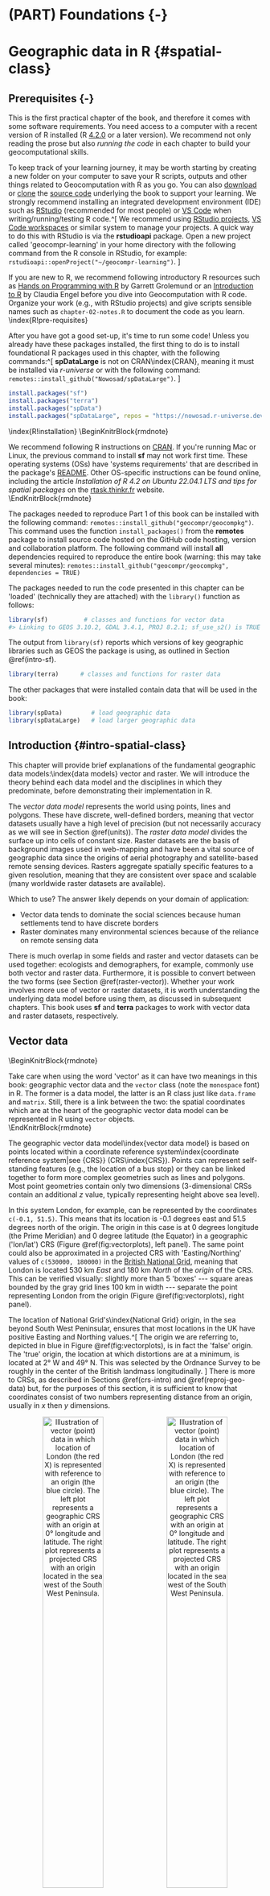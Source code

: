 # (PART) Foundations {-}

# Geographic data in R {#spatial-class}

## Prerequisites {-}

This is the first practical chapter of the book, and therefore it comes with some software requirements.
You need access to a computer with a recent version of R installed (R [4.2.0](https://stat.ethz.ch/pipermail/r-announce/2022/000683.html) or a later version).
We recommend not only reading the prose but also *running the code* in each chapter to build your geocomputational skills.

To keep track of your learning journey, it may be worth starting by creating a new folder on your computer to save your R scripts, outputs and other things related to Geocomputation with R as you go.
You can also [download](https://github.com/Robinlovelace/geocompr/archive/refs/heads/main.zip) or [clone](https://docs.github.com/en/repositories/creating-and-managing-repositories/cloning-a-repository) the [source code](https://github.com/Robinlovelace/geocompr) underlying the book to support your learning.
We strongly recommend installing an integrated development environment (IDE) such as [RStudio](https://www.rstudio.com/products/rstudio/download/#download) (recommended for most people) or [VS Code](https://github.com/REditorSupport/vscode-R) when writing/running/testing R code.^[
We recommend using [RStudio projects](https://r4ds.had.co.nz/workflow-projects.html), [VS Code workspaces](https://code.visualstudio.com/docs/editor/workspaces) or similar system to manage your projects.
A quick way to do this with RStudio is via the **rstudioapi** package.
Open a new project called 'geocompr-learning' in your home directory with the following command from the R console in RStudio, for example: `rstudioapi::openProject("~/geocompr-learning")`.
]

If you are new to R, we recommend following introductory R resources such as [Hands on Programming with R](https://rstudio-education.github.io/hopr/starting.html) by Garrett Grolemund or an [Introduction to R](https://cengel.github.io/R-intro/) by Claudia Engel before you dive into Geocomputation with R code.
Organize your work (e.g., with RStudio projects) and give scripts sensible names such as `chapter-02-notes.R` to document the code as you learn.
\index{R!pre-requisites}

After you have got a good set-up, it's time to run some code!
Unless you already have these packages installed, the first thing to do is to install foundational R packages used in this chapter, with the following commands:^[
**spDataLarge** is not on CRAN\index{CRAN}, meaning it must be installed via *r-universe*  or with the following command: `remotes::install_github("Nowosad/spDataLarge")`.
]


```r
install.packages("sf")
install.packages("terra")
install.packages("spData")
install.packages("spDataLarge", repos = "https://nowosad.r-universe.dev")
```

\index{R!installation}
\BeginKnitrBlock{rmdnote}<div class="rmdnote">We recommend following R instructions on [CRAN](https://cran.r-project.org/).
If you're running Mac or Linux, the previous command to install **sf** may not work first time.
These operating systems (OSs) have 'systems requirements' that are described in the package's [README](https://github.com/r-spatial/sf).
Other OS-specific instructions can be found online, including the article *Installation of R 4.2 on Ubuntu 22.04.1 LTS and tips for spatial packages* on the [rtask.thinkr.fr](https://rtask.thinkr.fr/installation-of-r-4-2-on-ubuntu-22-04-lts-and-tips-for-spatial-packages/) website.</div>\EndKnitrBlock{rmdnote}

The packages needed to reproduce Part 1 of this book can be installed with the following command: `remotes::install_github("geocompr/geocompkg")`.
This command uses the function `install_packages()` from the **remotes** package to install source code hosted on the GitHub code hosting, version and collaboration platform.
The following command will install **all** dependencies required to reproduce the entire book (warning: this may take several minutes): `remotes::install_github("geocompr/geocompkg", dependencies = TRUE)`

The packages needed to run the code presented in this chapter can be 'loaded' (technically they are attached) with the `library()` function as follows:


```r
library(sf)          # classes and functions for vector data
#> Linking to GEOS 3.10.2, GDAL 3.4.1, PROJ 8.2.1; sf_use_s2() is TRUE
```

The output from `library(sf)` reports which versions of key geographic libraries such as GEOS the package is using, as outlined in Section \@ref(intro-sf).


```r
library(terra)      # classes and functions for raster data
```

The other packages that were installed contain data that will be used in the book:


```r
library(spData)        # load geographic data
library(spDataLarge)   # load larger geographic data
```

## Introduction {#intro-spatial-class}

This chapter will provide brief explanations of the fundamental geographic data models:\index{data models} vector and raster.
We will introduce the theory behind each data model and the disciplines in which they predominate, before demonstrating their implementation in R.

The *vector data model* represents the world using points, lines and polygons.
These have discrete, well-defined borders, meaning that vector datasets usually have a high level of precision (but not necessarily accuracy as we will see in Section \@ref(units)).
The *raster data model* divides the surface up into cells of constant size.
Raster datasets are the basis of background images used in web-mapping and have been a vital source of geographic data since the origins of aerial photography and satellite-based remote sensing devices.
Rasters aggregate spatially specific features to a given resolution, meaning that they are consistent over space and scalable (many worldwide raster datasets are available).

Which to use?
The answer likely depends on your domain of application:

- Vector data tends to dominate the social sciences because human settlements tend to have discrete borders
- Raster dominates many environmental sciences because of the reliance on remote sensing data

There is much overlap in some fields and raster and vector datasets can be used together:
ecologists and demographers, for example, commonly use both vector and raster data.
Furthermore, it is possible to convert between the two forms (see Section \@ref(raster-vector)).
Whether your work involves more use of vector or raster datasets, it is worth understanding the underlying data model before using them, as discussed in subsequent chapters.
This book uses **sf** and **terra** packages to work with vector data and raster datasets, respectively.

## Vector data

\BeginKnitrBlock{rmdnote}<div class="rmdnote">Take care when using the word 'vector' as it can have two meanings in this book:
geographic vector data and the `vector` class (note the `monospace` font) in R.
The former is a data model, the latter is an R class just like `data.frame` and `matrix`.
Still, there is a link between the two: the spatial coordinates which are at the heart of the geographic vector data model can be represented in R using `vector` objects.</div>\EndKnitrBlock{rmdnote}

The geographic vector data model\index{vector data model} is based on points located within a coordinate reference system\index{coordinate reference system|see {CRS}} (CRS\index{CRS}).
Points can represent self-standing features (e.g., the location of a bus stop) or they can be linked together to form more complex geometries such as lines and polygons.
Most point geometries contain only two dimensions (3-dimensional CRSs contain an additional $z$ value, typically representing height above sea level).

In this system London, for example, can be represented by the coordinates `c(-0.1, 51.5)`.
This means that its location is -0.1 degrees east and 51.5 degrees north of the origin.
The origin in this case is at 0 degrees longitude (the Prime Meridian) and 0 degree latitude (the Equator) in a geographic ('lon/lat') CRS (Figure \@ref(fig:vectorplots), left panel).
The same point could also be approximated in a projected CRS with 'Easting/Northing' values of `c(530000, 180000)` in the [British National Grid](https://en.wikipedia.org/wiki/Ordnance_Survey_National_Grid), meaning that London is located 530 km *East* and 180 km *North* of the $origin$ of the CRS.
This can be verified visually: slightly more than 5 'boxes' --- square areas bounded by the gray grid lines 100 km in width --- separate the point representing London from the origin (Figure \@ref(fig:vectorplots), right panel).

The location of National Grid's\index{National Grid} origin, in the sea beyond South West Peninsular, ensures that most locations in the UK have positive Easting and Northing values.^[
The origin we are referring to, depicted in blue in Figure \@ref(fig:vectorplots), is in fact the 'false' origin.
The 'true' origin, the location at which distortions are at a minimum, is located at 2° W and 49° N.
This was selected by the Ordnance Survey to be roughly in the center of the British landmass longitudinally.
]
There is more to CRSs, as described in Sections \@ref(crs-intro) and \@ref(reproj-geo-data) but, for the purposes of this section, it is sufficient to know that coordinates consist of two numbers representing distance from an origin, usually in $x$ then $y$ dimensions.



<div class="figure" style="text-align: center">
<img src="figures/vector_lonlat.png" alt="Illustration of vector (point) data in which location of London (the red X) is represented with reference to an origin (the blue circle). The left plot represents a geographic CRS with an origin at 0° longitude and latitude. The right plot represents a projected CRS with an origin located in the sea west of the South West Peninsula." width="49%" /><img src="figures/vector_projected.png" alt="Illustration of vector (point) data in which location of London (the red X) is represented with reference to an origin (the blue circle). The left plot represents a geographic CRS with an origin at 0° longitude and latitude. The right plot represents a projected CRS with an origin located in the sea west of the South West Peninsula." width="49%" />
<p class="caption">(\#fig:vectorplots)Illustration of vector (point) data in which location of London (the red X) is represented with reference to an origin (the blue circle). The left plot represents a geographic CRS with an origin at 0° longitude and latitude. The right plot represents a projected CRS with an origin located in the sea west of the South West Peninsula.</p>
</div>

**sf** provides classes for geographic vector data and a consistent command-line interface to important low level libraries for geocomputation:

- [GDAL](https://gdal.org/)\index{GDAL}, for reading, writing and manipulating a wide range of geographic data formats, covered in Chapter \@ref(read-write)
- [PROJ](https://proj.org/), a powerful library for coordinate system transformations, which underlies the content covered in Chapter \@ref(reproj-geo-data)
- [GEOS](https://libgeos.org/)\index{GEOS}, a planar geometry engine for operations such as calculating buffers and centroids on data with a projected CRS, covered in Chapter \@ref(geometry-operations)
- [S2](https://s2geometry.io/), a spherical geometry engine written in C++ developed by Google, via the [**s2**](https://r-spatial.github.io/s2/) package, covered in Section \@ref(s2) below and in Chapter \@ref(reproj-geo-data)
<!-- - [liblwgeom](https://github.com/postgis/postgis/tree/master/liblwgeom), a geometry engine used by PostGIS, via the [**lwgeom**](https://r-spatial.github.io/lwgeom/) package -->

Information about these interfaces is printed by **sf** the first time the package is loaded: the message `Linking to GEOS 3.8.0, GDAL 3.0.4, PROJ 6.3.1; sf_use_s2() is TRUE` that appears below the `library(sf)` command at the beginning of this chapter tells us the versions of linked GEOS, GDAL and PROJ libraries (these vary between computers and over time) and whether or not the S2 interface is turned on.
Nowadays, we take it for granted, however, only the tight integration with different geographic libraries makes reproducible geocomputation possible in the first place.

A neat feature of **sf** is that you can change the default geometry engine used on unprojected data: 'switching off' S2 can be done with the command `sf::sf_use_s2(FALSE)`, meaning that the planar geometry engine GEOS will be used by default for all geometry operations, including geometry operations on unprojected data.
As we will see in Section \@ref(s2), planar geometry is based on 2 dimensional space.
Planar geometry engines such as GEOS assume 'flat' (projected) coordinates while spherical geometry engines such as S2 assume unprojected (lon/lat) coordinates.

This section introduces **sf** classes in preparation for subsequent chapters (Chapters \@ref(geometry-operations) and \@ref(read-write) cover the GEOS and GDAL interface, respectively).

### An introduction to simple features {#intro-sf}

Simple features is an [open standard](http://portal.opengeospatial.org/files/?artifact_id=25355) developed and endorsed by the Open Geospatial Consortium (OGC), a not-for-profit organization whose activities we will revisit in a later chapter (in Section \@ref(file-formats)).
\index{simple features |see {sf}}
Simple Features is a hierarchical data model that represents a wide range of geometry types.
Of 18 geometry types supported by the specification, only 7 are used in the vast majority of geographic research (see Figure \@ref(fig:sf-ogc));
these core geometry types are fully supported by the R package **sf** [@pebesma_simple_2018].^[
The full OGC standard includes rather exotic geometry types including 'surface' and 'curve' geometry types, which currently have limited application in real world applications.
All 18 types can be represented with the **sf** package, although at the time of writing (2022) plotting only works for the 'core 7'.
]

<div class="figure" style="text-align: center">
<img src="figures/sf-classes.png" alt="Simple feature types fully supported by sf." width="60%" />
<p class="caption">(\#fig:sf-ogc)Simple feature types fully supported by sf.</p>
</div>

**sf** can represent all common vector geometry types (raster data classes are not supported by **sf**): points, lines, polygons and their respective 'multi' versions (which group together features of the same type into a single feature).
\index{sf}
\index{sf (package)|see {sf}}
**sf** also supports geometry collections, which can contain multiple geometry types in a single object.
**sf** provides the same functionality (and more) previously provided in three packages --- **sp** for data classes [@R-sp], **rgdal** for data read/write via an interface to GDAL and PROJ [@R-rgdal] and **rgeos** for spatial operations via an interface to GEOS [@R-rgeos].


To re-iterate the message from Chapter 1, geographic R packages have a long history of interfacing with lower level libraries, and **sf** continues this tradition with a unified interface to recent versions GEOS for geometry operations, the GDAL library for reading and writing geographic data files, and the PROJ library for representing and transforming projected coordinate reference systems.
Through **s2**,
<!-- **s2** functions have replaced **lwgeom** ones (Bivand 2021). -->
<!-- and **lwgeom**, **sf** also has an inter to PostGIS's [`liblwgeom`](https://github.com/postgis/postgis/tree/master/liblwgeom) library  -->
"an R interface to Google's spherical geometry library [`s2`](https://s2geometry.io/), **sf** also has access to fast and accurate "measurements and operations on non-planar geometries" [@bivand_progress_2021].
Since **sf** version 1.0.0, launched in [June 2021](https://cran.r-project.org/src/contrib/Archive/sf/), **s2** functionality is now used by [default](https://r-spatial.org/r/2020/06/17/s2.html) on geometries with geographic (longitude/latitude) coordinate systems, a unique feature of **sf** that differs from spatial libraries that only support GEOS for geometry operations such as the Python package [GeoPandas](geopandas/geopandas/issues/2098).
We will discuss **s2** in subsequent chapters.
<!-- Todo: link to them, e.g. (RL 2021-11) -->
<!-- See sections \@ref(s2) and \@ref(buffers) for further details. -->

**sf**'s ability to integrate multiple powerful libraries for geocomputation into a single framework is a notable achievement that reduces 'barriers to entry' into the world of reproducible geographic data analysis with high-performance libraries.
**sf**'s functionality is well documented on its website at [r-spatial.github.io/sf/](https://r-spatial.github.io/sf/index.html) which contains 7 vignettes.
These can be viewed offline as follows:


```r
vignette(package = "sf") # see which vignettes are available
vignette("sf1")          # an introduction to the package
```



As the first vignette explains, simple feature objects in R are stored in a data frame, with geographic data occupying a special column, usually named 'geom' or 'geometry'.
We will use the `world` dataset provided by **spData**, loaded at the beginning of this chapter, to show what `sf` objects and how they work.
`world` is an '`sf` data frame' containing spatial and attribute columns, the names of which are returned by the function `names()` (the last column in this example contains the geographic information):


```r
class(world)
#> [1] "sf"         "tbl_df"     "tbl"        "data.frame"
names(world)
#>  [1] "iso_a2"    "name_long" "continent" "region_un" "subregion" "type"     
#>  [7] "area_km2"  "pop"       "lifeExp"   "gdpPercap" "geom"
```

The contents of this `geom` column give `sf` objects their spatial powers: `world$geom` is a '[list column](https://adv-r.hadley.nz/vectors-chap.html#list-columns)' that contains all the coordinates of the country polygons.
\index{list column}
`sf` objects can be plotted quickly with the base R function `plot()`;
the following command creates Figure \@ref(fig:world-all).


```r
plot(world)
```

<div class="figure" style="text-align: center">
<img src="02-spatial-data_files/figure-html/world-all-1.png" alt="A spatial plot of the world using the sf package, with a facet for each attribute." width="100%" />
<p class="caption">(\#fig:world-all)A spatial plot of the world using the sf package, with a facet for each attribute.</p>
</div>

Note that instead of creating a single map by default for geographic objects, as most GIS programs do, `plot()`ing `sf` objects results in a map for each variable in the datasets.
This behavior can be useful for exploring the spatial distribution of different variables and is discussed further in Section \@ref(basic-map).

More broadly, treating geographic objects as regular data frames with spatial powers has many advantages, especially if you are already used to working with data frames.
The commonly used `summary()` function, for example, provides a useful overview of the variables within the `world` object.


```r
summary(world["lifeExp"])
#>     lifeExp                geom    
#>  Min.   :50.6   MULTIPOLYGON :177  
#>  1st Qu.:65.0   epsg:4326    :  0  
#>  Median :72.9   +proj=long...:  0  
#>  Mean   :70.9                      
#>  3rd Qu.:76.8                      
#>  Max.   :83.6                      
#>  NA's   :10
```

Although we have only selected one variable for the `summary()` command, it also outputs a report on the geometry.
This demonstrates the 'sticky' behavior of the geometry columns of **sf** objects, meaning the geometry is kept unless the user deliberately removes them, as we'll see in Section \@ref(vector-attribute-manipulation).
The result provides a quick summary of both the non-spatial and spatial data contained in `world`: the mean average life expectancy is 71 years (ranging from less than 51 to more than 83 years with a median of 73 years) across all countries.

\BeginKnitrBlock{rmdnote}<div class="rmdnote">The word `MULTIPOLYGON` in the summary output above refers to the geometry type of features (countries) in the `world` object.
This representation is necessary for countries with islands such as Indonesia and Greece.
Other geometry types are described in Section \@ref(geometry).</div>\EndKnitrBlock{rmdnote}

It is worth taking a deeper look at the basic behavior and contents of this simple feature object, which can usefully be thought of as a '**s**patial data **f**rame'.

`sf` objects are easy to subset: the code below shows how to return an object containing only the first two rows and the first three columns of the `world` object.
The output shows two major differences compared with a regular `data.frame`: the inclusion of additional geographic metadata (`Geometry type`, `Dimension`, `Bounding box` and coordinate reference system information on the line beginning `Geodetic CRS` CRS information), and the presence of a 'geometry column', here named `geom`:


```r
world_mini = world[1:2, 1:3]
world_mini
#> Simple feature collection with 2 features and 3 fields
#> Geometry type: MULTIPOLYGON
#> Dimension:     XY
#> Bounding box:  xmin: -180 ymin: -18.3 xmax: 180 ymax: -0.95
#> Geodetic CRS:  WGS 84
#> # A tibble: 2 × 4
#>   iso_a2 name_long continent                                                geom
#>   <chr>  <chr>     <chr>                                      <MULTIPOLYGON [°]>
#> 1 FJ     Fiji      Oceania   (((-180 -16.6, -180 -16.5, -180 -16, -180 -16.1, -…
#> 2 TZ     Tanzania  Africa    (((33.9 -0.95, 31.9 -1.03, 30.8 -1.01, 30.4 -1.13,…
```

All this may seem rather complex, especially for a class system that is supposed to be 'simple'!
However, there are good reasons for organizing things this way and using **sf** to work with vector geographic datasets.

Before describing each geometry type that the **sf** package supports, it is worth taking a step back to understand the building blocks of `sf` objects. 
Section \@ref(sf) shows how simple features objects are data frames, with special geometry columns.
These spatial columns are often called `geom` or `geometry`: `world$geom` refers to the spatial element of the `world` object described above.
These geometry columns are 'list columns' of class `sfc` (see Section \@ref(sfc)).
In turn, `sfc` objects are composed of one or more objects of class `sfg`: simple feature geometries that we describe in Section \@ref(sfg).
\index{sf!sfc}
\index{simple feature columns|see {sf!sfc}}

To understand how the spatial components of simple features work, it is vital to understand simple feature geometries.
For this reason we cover each currently supported simple features geometry type in Section \@ref(geometry) before moving on to describe how these can be represented in R using `sf` objects, which are based on `sfg` and `sfc` objects.

\BeginKnitrBlock{rmdnote}<div class="rmdnote">The preceding code chunk uses `=` to create a new object called `world_mini` in the command `world_mini = world[1:2, 1:3]`.
This is called assignment.
An equivalent command to achieve the same result is `world_mini <- world[1:2, 1:3]`.
Although 'arrow assigment' is more commonly used, we use 'equals assignment' because it's slightly faster to type and easier to teach due to compatibility with commonly used languages such as Python and JavaScript.
Which to use is largely a matter of preference as long as you're consistent (packages such as **styler** can be used to change style).</div>\EndKnitrBlock{rmdnote}

### Why simple features?

Simple features is a widely supported data model that underlies data structures in many GIS applications including QGIS\index{QGIS} and PostGIS\index{PostGIS}.
A major advantage of this is that using the data model ensures your work is cross-transferable to other set-ups, for example importing from and exporting to spatial databases.
\index{sf!why simple features}

A more specific question from an R perspective is "why use the **sf** package when **sp** is already tried and tested"?
There are many reasons (linked to the advantages of the simple features model):

- Fast reading and writing of data
- Enhanced plotting performance
- **sf** objects can be treated as data frames in most operations
- **sf** function names are relatively consistent and intuitive (all begin with `st_`)
- **sf** functions can be combined with the `|>` operator and works well with the [tidyverse](http://tidyverse.org/) collection of R packages\index{tidyverse}.

**sf**'s support for **tidyverse** packages is exemplified by `read_sf()`, a function for importing geographic vector data covered in detail in Section \@ref(iovec).
Unlike the function `st_read()`, which returns attributes stored in a base R `data.frame` (and which emits verbose messages, not shown in the code chunk below), `read_sf()` silently returns data as a **tidyverse** `tibble`.
This is demonstrated below:


```r
world_dfr = st_read(system.file("shapes/world.shp", package = "spData"))
#> Reading layer `world' from data source 
#>   `/usr/local/lib/R/site-library/spData/shapes/world.shp' using driver `ESRI Shapefile'
#> Simple feature collection with 177 features and 10 fields
#> Geometry type: MULTIPOLYGON
#> Dimension:     XY
#> Bounding box:  xmin: -180 ymin: -89.9 xmax: 180 ymax: 83.6
#> Geodetic CRS:  WGS 84
world_tbl = read_sf(system.file("shapes/world.shp", package = "spData"))
class(world_dfr)
#> [1] "sf"         "data.frame"
class(world_tbl)
#> [1] "sf"         "tbl_df"     "tbl"        "data.frame"
```

As described in Chapter \@ref(attr), which shows how to manipulate `sf` objects with **tidyverse** functions, **sf** is now the go-to package for analysis of spatial vector data in R.
**spatstat**, a package ecosystem which provides numerous functions for spatial statistics, and **terra** both have vector geographic data classes, but neither have the same level of uptake as **sf** does for working with vector data.
Many popular packages build on **sf**, as shown by the rise in its popularity in terms of number of downloads per day, as shown in Section \@ref(r-ecosystem) in the previous chapter.
Transitioning established packages and workflows away from legacy packages **rgeos** and **rgdal** takes time [@bivand_progress_2021], but the process was given a sense of urgency by messages printed when they were loaded, which state that they "will be retired by the end of 2023".
This means that anyone still using these packages should "**transition to sf/stars/terra functions using GDAL and PROJ at your earliest convenience**". 

In other words, **sf** is future proof but **sp** is not.
For workflows that depend on the legacy class system, `sf` objects can be converted from and to the `Spatial` class of the **sp** package as follows:


```r
library(sp)
world_sp = as(world, "Spatial") # from an sf object to sp
# sp functions ...
world_sf = st_as_sf(world_sp)           # from sp to sf
```

### Basic map making {#basic-map}

Basic maps are created in **sf** with `plot()`.
By default this creates a multi-panel plot, one sub-plot for each variable of the object, as illustrated in the left-hand panel in Figure \@ref(fig:sfplot).
A legend or 'key' with a continuous color is produced if the object to be plotted has a single variable (see the right-hand panel).
Colors can also be set with `col = `, although this will not create a continuous palette or a legend. 
\index{map making!basic}


```r
plot(world[3:6])
plot(world["pop"])
```

<div class="figure" style="text-align: center">
<img src="02-spatial-data_files/figure-html/sfplot-1.png" alt="Plotting with sf, with multiple variables (left) and a single variable (right)." width="49%" /><img src="02-spatial-data_files/figure-html/sfplot-2.png" alt="Plotting with sf, with multiple variables (left) and a single variable (right)." width="49%" />
<p class="caption">(\#fig:sfplot)Plotting with sf, with multiple variables (left) and a single variable (right).</p>
</div>

Plots are added as layers to existing images by setting `add = TRUE`.^[
`plot()`ing of **sf** objects uses `sf:::plot.sf()` behind the scenes.
`plot()` is a generic method that behaves differently depending on the class of object being plotted.
]
To demonstrate this, and to provide a insight into the contents of Chapters \@ref(attr) and \@ref(spatial-operations) on attribute and spatial data operations, the subsequent code chunk filters countries in Asia and combines them into a single feature:


```r
world_asia = world[world$continent == "Asia", ]
asia = st_union(world_asia)
```

We can now plot the Asian continent over a map of the world.
Note that the first plot must only have one facet for `add = TRUE` to work.
If the first plot has a key, `reset = FALSE` must be used:


```r
plot(world["pop"], reset = FALSE)
plot(asia, add = TRUE, col = "red")
```

<div class="figure" style="text-align: center">
<img src="02-spatial-data_files/figure-html/asia-1.png" alt="A plot of Asia added as a layer on top of countries worldwide." width="50%" />
<p class="caption">(\#fig:asia)A plot of Asia added as a layer on top of countries worldwide.</p>
</div>

Adding layers in this way can be used to verify the geographic correspondence between layers: 
the `plot()` function is fast to execute and requires few lines of code, but does not create interactive maps with a wide range of options.
For more advanced map making we recommend using dedicated visualization packages such as **tmap** (see Chapter \@ref(adv-map)).

There are various ways to modify maps with **sf**'s `plot()` method.
Because **sf** extends base R plotting methods `plot()`'s arguments such as `main =` (which specifies the title of the map) work with `sf` objects (see `?graphics::plot` and `?par`).^[
Note: many plot arguments are ignored in facet maps, when more than one `sf` column is plotted.
]
\index{base plot|see {map making}}
\index{map making!base plotting}

Figure \@ref(fig:contpop) illustrates this flexibility by overlaying circles, whose diameters (set with `cex =`) represent country populations, on a map of the world.
An unprojected version of this figure can be created with the following commands (see exercises at the end of this chapter and the script [`02-contplot.R`](https://github.com/Robinlovelace/geocompr/blob/main/code/02-contpop.R) to reproduce Figure \@ref(fig:contpop)):


```r
plot(world["continent"], reset = FALSE)
cex = sqrt(world$pop) / 10000
world_cents = st_centroid(world, of_largest = TRUE)
plot(st_geometry(world_cents), add = TRUE, cex = cex)
```

<div class="figure" style="text-align: center">
<img src="02-spatial-data_files/figure-html/contpop-1.png" alt="Country continents (represented by fill color) and 2015 populations (represented by circles, with area proportional to population)." width="100%" />
<p class="caption">(\#fig:contpop)Country continents (represented by fill color) and 2015 populations (represented by circles, with area proportional to population).</p>
</div>

The code above uses the function `st_centroid()` to convert one geometry type (polygons) to another (points) (see Chapter \@ref(geometry-operations)), the aesthetics of which are varied with the `cex` argument.

\index{bounding box}
**sf**'s plot method also has arguments specific to geographic data. `expandBB`, for example, can be used to plot an `sf` object in context:
it takes a numeric vector of length four that expands the bounding box of the plot relative to zero in the following order: bottom, left, top, right.
This is used to plot India in the context of its giant Asian neighbors, with an emphasis on China to the east, in the following code chunk, which generates Figure \@ref(fig:china) (see exercises below on adding text to plots):^[
Note the use of `st_geometry(india)` to return only the geometry associated with the object to prevent attributes being plotted in a simple feature column (`sfc`) object.
An alternative is to use `india[0]`, which returns an `sf` object that contains no attribute data..
]


```r
india = world[world$name_long == "India", ]
plot(st_geometry(india), expandBB = c(0, 0.2, 0.1, 1), col = "gray", lwd = 3)
plot(st_geometry(world_asia), add = TRUE)
```

<div class="figure" style="text-align: center">
<img src="02-spatial-data_files/figure-html/china-1.png" alt="India in context, demonstrating the expandBB argument." width="50%" />
<p class="caption">(\#fig:china)India in context, demonstrating the expandBB argument.</p>
</div>



Note the use of `lwd` to emphasize India in the plotting code.
See Section \@ref(other-mapping-packages) for other visualization techniques for representing a range of geometry types, the subject of the next section.

### Geometry types {#geometry}

Geometries are the basic building blocks of simple features.
Simple features in R can take on one of the 18 geometry types supported by the **sf** package.
\index{geometry types|see {sf!geometry types}}
\index{sf!geometry types}
In this chapter we will focus on the seven most commonly used types: `POINT`, `LINESTRING`, `POLYGON`, `MULTIPOINT`, `MULTILINESTRING`, `MULTIPOLYGON` and `GEOMETRYCOLLECTION`.
Find the whole list of possible feature types in [the PostGIS manual ](http://postgis.net/docs/using_postgis_dbmanagement.html).

Generally, well-known binary (WKB) or well-known text (WKT) are the standard encoding for simple feature geometries.
\index{well-known text}
\index{WKT|see {well-known text}}
\index{well-known binary}
WKB representations are usually hexadecimal strings easily readable for computers.
This is why GIS and spatial databases use WKB to transfer and store geometry objects.
WKT, on the other hand, is a human-readable text markup description of simple features. 
Both formats are exchangeable, and if we present one, we will naturally choose the WKT representation.

The basis for each geometry type is the point. 
A point is simply a coordinate in 2D, 3D or 4D space (see `vignette("sf1")` for more information) such as (see left panel in Figure \@ref(fig:sfcs)):
\index{sf!point}

- `POINT (5 2)`

\index{sf!linestring}
A linestring is a sequence of points with a straight line connecting the points, for example (see middle panel in Figure \@ref(fig:sfcs)):

- `LINESTRING (1 5, 4 4, 4 1, 2 2, 3 2)`

A polygon is a sequence of points that form a closed, non-intersecting ring.
Closed means that the first and the last point of a polygon have the same coordinates (see right panel in Figure \@ref(fig:sfcs)).^[
By definition, a polygon has one exterior boundary (outer ring) and can have zero or more interior boundaries (inner rings), also known as holes.
A polygon with a hole would be, for example, `POLYGON ((1 5, 2 2, 4 1, 4 4, 1 5), (2 4, 3 4, 3 3, 2 3, 2 4))`
]
\index{sf!hole}

- Polygon without a hole: `POLYGON ((1 5, 2 2, 4 1, 4 4, 1 5))`

<div class="figure" style="text-align: center">
<img src="02-spatial-data_files/figure-html/sfcs-1.png" alt="Illustration of point, linestring and polygon geometries." width="100%" />
<p class="caption">(\#fig:sfcs)Illustration of point, linestring and polygon geometries.</p>
</div>



So far we have created geometries with only one geometric entity per feature.
\index{sf!multi features}
**sf** also allows multiple geometries of a single type to exist within a single feature within "multi" version of each geometry type:

- Multipoint: `MULTIPOINT (5 2, 1 3, 3 4, 3 2)`
- Multilinestring: `MULTILINESTRING ((1 5, 4 4, 4 1, 2 2, 3 2), (1 2, 2 4))`
- Multipolygon: `MULTIPOLYGON (((1 5, 2 2, 4 1, 4 4, 1 5), (0 2, 1 2, 1 3, 0 3, 0 2)))`

<div class="figure" style="text-align: center">
<img src="02-spatial-data_files/figure-html/multis-1.png" alt="Illustration of multi* geometries." width="100%" />
<p class="caption">(\#fig:multis)Illustration of multi* geometries.</p>
</div>

Finally, a geometry collection can contain any combination of geometries including (multi)points and linestrings (see Figure \@ref(fig:geomcollection)):
\index{sf!geometry collection}

- Geometry collection: `GEOMETRYCOLLECTION (MULTIPOINT (5 2, 1 3, 3 4, 3 2), LINESTRING (1 5, 4 4, 4 1, 2 2, 3 2))`


<div class="figure" style="text-align: center">
<img src="02-spatial-data_files/figure-html/geomcollection-1.png" alt="Illustration of a geometry collection." width="33%" />
<p class="caption">(\#fig:geomcollection)Illustration of a geometry collection.</p>
</div>

### The sf class {#sf}

Simple features consist of two main parts: geometries and non-geographic attributes.
Figure \@ref(fig:02-sfdiagram) shows how an sf object is created -- geometries come from an `sfc` object, while attributes are taken from a `data.frame` or `tibble`.
To learn more about building sf geometries from scratch read the following Sections \@ref(sfg) and \@ref(sfc).

<div class="figure" style="text-align: center">
<img src="figures/02-sfdiagram.png" alt="Building blocks of sf objects." width="100%" />
<p class="caption">(\#fig:02-sfdiagram)Building blocks of sf objects.</p>
</div>

Non-geographic attributes represent the name of the feature or other attributes such as measured values, groups, and other things.
\index{sf!class}
To illustrate attributes, we will represent a temperature of 25°C in London on June 21^st^, 2017.
This example contains a geometry (the coordinates), and three attributes with three different classes (place name, temperature and date).^[
Other attributes might include an urbanity category (city or village), or a remark if the measurement was made using an automatic station.
]
Objects of class `sf` represent such data by combining the attributes (`data.frame`) with the simple feature geometry column (`sfc`).
They are created with `st_sf()` as illustrated below, which creates the London example described above:


```r
lnd_point = st_point(c(0.1, 51.5))                 # sfg object
lnd_geom = st_sfc(lnd_point, crs = 4326)           # sfc object
lnd_attrib = data.frame(                           # data.frame object
  name = "London",
  temperature = 25,
  date = as.Date("2017-06-21")
  )
lnd_sf = st_sf(lnd_attrib, geometry = lnd_geom)    # sf object
```

What just happened? First, the coordinates were used to create the simple feature geometry (`sfg`).
Second, the geometry was converted into a simple feature geometry column (`sfc`), with a CRS.
Third, attributes were stored in a `data.frame`, which was combined with the `sfc` object with `st_sf()`.
This results in an `sf` object, as demonstrated below (some output is omitted):


```r
lnd_sf
#> Simple feature collection with 1 features and 3 fields
#> ...
#>     name temperature       date         geometry
#> 1 London          25 2017-06-21 POINT (0.1 51.5)
```


```r
class(lnd_sf)
#> [1] "sf"         "data.frame"
```

The result shows that `sf` objects actually have two classes, `sf` and `data.frame`.
Simple features are simply data frames (square tables), but with spatial attributes stored in a list column, usually called `geometry`, as described in Section \@ref(intro-sf).
This duality is central to the concept of simple features:
most of the time a `sf` can be treated as and behaves like a `data.frame`.
Simple features are, in essence, data frames with a spatial extension.



### Simple feature geometries (sfg) {#sfg}

The `sfg` class represents the different simple feature geometry types in R: point, linestring, polygon (and their 'multi' equivalents, such as multipoints) or geometry collection.
\index{simple feature geometries|see {sf!sfg}}

Usually you are spared the tedious task of creating geometries on your own since you can simply import an already existing spatial file.
However, there are a set of functions to create simple feature geometry objects (`sfg`) from scratch if needed.
The names of these functions are simple and consistent, as they all start with the `st_`  prefix and end with the name of the geometry type in lowercase letters:

- A point: `st_point()`
- A linestring: `st_linestring()`
- A polygon: `st_polygon()`
- A multipoint: `st_multipoint()`
- A multilinestring: `st_multilinestring()`
- A multipolygon: `st_multipolygon()`
- A geometry collection: `st_geometrycollection()`

`sfg` objects can be created from three base R data types:

1. A numeric vector: a single point
2. A matrix: a set of points, where each row represents a point, a multipoint or linestring
3. A list: a collection of objects such as matrices, multilinestrings or geometry collections

The function `st_point()` creates single points from numeric vectors:


```r
st_point(c(5, 2))                 # XY point
#> POINT (5 2)
st_point(c(5, 2, 3))              # XYZ point
#> POINT Z (5 2 3)
st_point(c(5, 2, 1), dim = "XYM") # XYM point
#> POINT M (5 2 1)
st_point(c(5, 2, 3, 1))           # XYZM point
#> POINT ZM (5 2 3 1)
```

The results show that XY (2D coordinates), XYZ (3D coordinates) and XYZM (3D with an additional variable, typically measurement accuracy) point types are created from vectors of length 2, 3, and 4, respectively. 
The XYM type must be specified using the `dim` argument (which is short for dimension).

By contrast, use matrices in the case of multipoint (`st_multipoint()`) and linestring (`st_linestring()`) objects:


```r
# the rbind function simplifies the creation of matrices
## MULTIPOINT
multipoint_matrix = rbind(c(5, 2), c(1, 3), c(3, 4), c(3, 2))
st_multipoint(multipoint_matrix)
#> MULTIPOINT ((5 2), (1 3), (3 4), (3 2))
## LINESTRING
linestring_matrix = rbind(c(1, 5), c(4, 4), c(4, 1), c(2, 2), c(3, 2))
st_linestring(linestring_matrix)
#> LINESTRING (1 5, 4 4, 4 1, 2 2, 3 2)
```

Finally, use lists for the creation of multilinestrings, (multi-)polygons and geometry collections:


```r
## POLYGON
polygon_list = list(rbind(c(1, 5), c(2, 2), c(4, 1), c(4, 4), c(1, 5)))
st_polygon(polygon_list)
#> POLYGON ((1 5, 2 2, 4 1, 4 4, 1 5))
```


```r
## POLYGON with a hole
polygon_border = rbind(c(1, 5), c(2, 2), c(4, 1), c(4, 4), c(1, 5))
polygon_hole = rbind(c(2, 4), c(3, 4), c(3, 3), c(2, 3), c(2, 4))
polygon_with_hole_list = list(polygon_border, polygon_hole)
st_polygon(polygon_with_hole_list)
#> POLYGON ((1 5, 2 2, 4 1, 4 4, 1 5), (2 4, 3 4, 3 3, 2 3, 2 4))
```


```r
## MULTILINESTRING
multilinestring_list = list(rbind(c(1, 5), c(4, 4), c(4, 1), c(2, 2), c(3, 2)), 
                            rbind(c(1, 2), c(2, 4)))
st_multilinestring((multilinestring_list))
#> MULTILINESTRING ((1 5, 4 4, 4 1, 2 2, 3 2), (1 2, 2 4))
```


```r
## MULTIPOLYGON
multipolygon_list = list(list(rbind(c(1, 5), c(2, 2), c(4, 1), c(4, 4), c(1, 5))),
                         list(rbind(c(0, 2), c(1, 2), c(1, 3), c(0, 3), c(0, 2))))
st_multipolygon(multipolygon_list)
#> MULTIPOLYGON (((1 5, 2 2, 4 1, 4 4, 1 5)), ((0 2, 1 2, 1 3, 0 3, 0 2)))
```


```r
## GEOMETRYCOLLECTION
geometrycollection_list = list(st_multipoint(multipoint_matrix),
                              st_linestring(linestring_matrix))
st_geometrycollection(geometrycollection_list)
#> GEOMETRYCOLLECTION (MULTIPOINT (5 2, 1 3, 3 4, 3 2),
#>   LINESTRING (1 5, 4 4, 4 1, 2 2, 3 2))
```

### Simple feature columns (sfc) {#sfc}

One `sfg` object contains only a single simple feature geometry. 
A simple feature geometry column (`sfc`) is a list of `sfg` objects, which is additionally able to contain information about the coordinate reference system in use.
For instance, to combine two simple features into one object with two features, we can use the `st_sfc()` function. 
\index{sf!simple feature columns (sfc)}
This is important since `sfc` represents the geometry column in **sf** data frames:


```r
# sfc POINT
point1 = st_point(c(5, 2))
point2 = st_point(c(1, 3))
points_sfc = st_sfc(point1, point2)
points_sfc
#> Geometry set for 2 features 
#> Geometry type: POINT
#> Dimension:     XY
#> Bounding box:  xmin: 1 ymin: 2 xmax: 5 ymax: 3
#> CRS:           NA
#> POINT (5 2)
#> POINT (1 3)
```

In most cases, an `sfc` object contains objects of the same geometry type.
Therefore, when we convert `sfg` objects of type polygon into a simple feature geometry column, we would also end up with an `sfc` object of type polygon, which can be verified with `st_geometry_type()`. 
Equally, a geometry column of multilinestrings would result in an `sfc` object of type multilinestring:


```r
# sfc POLYGON
polygon_list1 = list(rbind(c(1, 5), c(2, 2), c(4, 1), c(4, 4), c(1, 5)))
polygon1 = st_polygon(polygon_list1)
polygon_list2 = list(rbind(c(0, 2), c(1, 2), c(1, 3), c(0, 3), c(0, 2)))
polygon2 = st_polygon(polygon_list2)
polygon_sfc = st_sfc(polygon1, polygon2)
st_geometry_type(polygon_sfc)
#> [1] POLYGON POLYGON
#> 18 Levels: GEOMETRY POINT LINESTRING POLYGON MULTIPOINT ... TRIANGLE
```


```r
# sfc MULTILINESTRING
multilinestring_list1 = list(rbind(c(1, 5), c(4, 4), c(4, 1), c(2, 2), c(3, 2)), 
                            rbind(c(1, 2), c(2, 4)))
multilinestring1 = st_multilinestring((multilinestring_list1))
multilinestring_list2 = list(rbind(c(2, 9), c(7, 9), c(5, 6), c(4, 7), c(2, 7)), 
                            rbind(c(1, 7), c(3, 8)))
multilinestring2 = st_multilinestring((multilinestring_list2))
multilinestring_sfc = st_sfc(multilinestring1, multilinestring2)
st_geometry_type(multilinestring_sfc)
#> [1] MULTILINESTRING MULTILINESTRING
#> 18 Levels: GEOMETRY POINT LINESTRING POLYGON MULTIPOINT ... TRIANGLE
```

It is also possible to create an `sfc` object from `sfg` objects with different geometry types:


```r
# sfc GEOMETRY
point_multilinestring_sfc = st_sfc(point1, multilinestring1)
st_geometry_type(point_multilinestring_sfc)
#> [1] POINT           MULTILINESTRING
#> 18 Levels: GEOMETRY POINT LINESTRING POLYGON MULTIPOINT ... TRIANGLE
```

As mentioned before, `sfc` objects can additionally store information on the coordinate reference systems (CRS).
The default value is `NA` (*Not Available*), as can be verified with `st_crs()`:


```r
st_crs(points_sfc)
#> Coordinate Reference System: NA
```

All geometries in `sfc` objects must have the same CRS.
A CRS can be specified with the `crs` argument of `st_sfc()` (or `st_sf()`), which takes a **CRS identifier** provided as a text string, such as `crs = "EPSG:4326"` (see Section \@ref(crs-in-r) for other CRS representations and details on what this means).


```r
# Set the CRS with an identifier referring to an 'EPSG' CRS code:
points_sfc_wgs = st_sfc(point1, point2, crs = "EPSG:4326")
st_crs(points_sfc_wgs) # print CRS (only first 4 lines of output shown)
#> Coordinate Reference System:
#>   User input: EPSG:4326 
#>   wkt:
#> GEOGCRS["WGS 84",
#> ...
```

### The sfheaders package



**sfheaders** is an R package that speeds-up the construction, conversion and manipulation of `sf` objects [@cooley_sfheaders_2020].
It focuses on building `sf` objects from vectors, matrices and data frames, rapidly, and without depending on the **sf** library; and exposing its underlying C++ code through header files (hence the name, **sfheaders**).
This approach enables others to extend it using compiled and fast-running code.
Every core **sfheaders** function has a corresponding C++ implementation, as described in [the `Cpp` vignette](https://dcooley.github.io/sfheaders/articles/Cpp.html).
For most people, the R functions will be more than sufficient to benefit from the computational speed of the package.
**sfheaders** was developed separately from **sf**, but aims to be fully compatible, creating valid `sf` objects of the type described in preceding sections.

The simplest use-case for **sfheaders** is demonstrated in the code chunks below with examples of building `sfg`, `sfc`, and `sf` objects showing:

- A vector converted to `sfg_POINT`
- A matrix converted to `sfg_LINESTRING`
- A data frame converted to `sfg_POLYGON`

We will start by creating the simplest possible `sfg` object, a single coordinate pair, assigned to a vector named `v`:


```r
v = c(1, 1)
v_sfg_sfh = sfheaders::sfg_point(obj = v)
```


```r
v_sfg_sfh # printing without sf loaded
#>      [,1] [,2]
#> [1,]    1    1
#> attr(,"class")
#> [1] "XY"    "POINT" "sfg" 
```



The example above shows how the `sfg` object `v_sfg_sfh` is printed when **sf** is not loaded, demonstrating its underlying structure.
When **sf** is loaded (as is the case here), the result of the above command is indistinguishable from `sf` objects:


```r
v_sfg_sf = st_point(v)
print(v_sfg_sf) == print(v_sfg_sfh)
#> POINT (1 1)
#> POINT (1 1)
#> [1] TRUE
```



The next examples shows how **sfheaders** creates `sfg` objects from matrices and data frames:


```r
# matrices
m = matrix(1:8, ncol = 2)
sfheaders::sfg_linestring(obj = m)
#> LINESTRING (1 5, 2 6, 3 7, 4 8)
# data.frames
df = data.frame(x = 1:4, y = 4:1)
sfheaders::sfg_polygon(obj = df)
#> POLYGON ((1 4, 2 3, 3 2, 4 1, 1 4))
```

Reusing the objects `v`, `m`, and `df` we can also build simple feature columns (`sfc`) as follows (outputs not shown):


```r
sfheaders::sfc_point(obj = v)
sfheaders::sfc_linestring(obj = m)
sfheaders::sfc_polygon(obj = df)
```

Similarly, `sf` objects can be created as follows:


```r
sfheaders::sf_point(obj = v)
sfheaders::sf_linestring(obj = m)
sfheaders::sf_polygon(obj = df)
```

In each of these examples the CRS (coordinate reference system) is not defined.
If you plan on doing any calculations or geometric operations using **sf** functions, we encourage you to set the CRS (see Chapter \@ref(reproj-geo-data) for details):


```r
df_sf = sfheaders::sf_polygon(obj = df)
st_crs(df_sf) = "EPSG:4326"
```

**sfheaders** is also good at 'deconstructing' and 'reconstructing' `sf` objects, meaning converting geometry columns into data frames that contain data on the coordinates of each vertex and geometry feature (and multi-feature) ids.
It is fast and reliable at 'casting' geometry columns to different types, a topic covered in Chapter \@ref(geometry-operations).
Benchmarks, in the package's [documentation](https://dcooley.github.io/sfheaders/articles/examples.html#performance) and in test code developed for this book, show it is much faster than the `sf` package for such operations.

### Spherical geometry operations with S2 {#s2}

Spherical geometry engines are based on the fact that world is round while simple mathematical procedures for geocomputation, such as calculating a straight line between two points or the area enclosed by a polygon, assume planar (projected) geometries.
Since **sf** version 1.0.0, R supports spherical geometry operations 'out of the box', thanks to its interface to Google's S2 spherical geometry engine via the **s2** interface package.
S2 is perhaps best known as an example of a Discrete Global Grid System (DGGS).
Another example is the [H3](https://eng.uber.com/h3/) global hexagonal hierarchical spatial index  [@bondaruk_assessing_2020].

Although potentially useful for describing locations anywhere on Earth using character strings such as [e66ef376f790adf8a5af7fca9e6e422c03c9143f](https://developers.google.com/maps/documentation/gaming/concepts_playable_locations), the main benefit of **sf**'s interface to S2 is its provision of drop-in functions for calculations such as distance, buffer, and area calculations, as described in **sf**'s built in documentation which can be opened with the command [`vignette("sf7")`](https://r-spatial.github.io/sf/articles/sf7.html).

**sf** can run in two modes with respect to S2: on and off.
By default the S2 geometry engine is turned on, as can be verified with the following command:


```r
sf_use_s2()
#> [1] TRUE
```

An example of the consequences of turning the geometry engine off is shown below, by creating buffers around the `india` object created earlier in the chapter (note the warnings emitted when S2 is turned off):


```r
india_buffer_with_s2 = st_buffer(india, 1)
sf_use_s2(FALSE)
#> Spherical geometry (s2) switched off
india_buffer_without_s2 = st_buffer(india, 1)
#> Warning in st_buffer.sfc(st_geometry(x), dist, nQuadSegs, endCapStyle =
#> endCapStyle, : st_buffer does not correctly buffer longitude/latitude data
#> dist is assumed to be in decimal degrees (arc_degrees).
```

<div class="figure" style="text-align: center">
<img src="02-spatial-data_files/figure-html/s2example-1.png" alt="Example of the consequences of turning off the S2 geometry engine. Both representations of a buffer around India were created with the same command but the purple polygon object was created with S2 switched on, resulting in a buffer of 1 m. The larger light green polygon was created with S2 switched off, resulting in a buffer with inaccurate units of degrees longitude/latitude." width="100%" />
<p class="caption">(\#fig:s2example)Example of the consequences of turning off the S2 geometry engine. Both representations of a buffer around India were created with the same command but the purple polygon object was created with S2 switched on, resulting in a buffer of 1 m. The larger light green polygon was created with S2 switched off, resulting in a buffer with inaccurate units of degrees longitude/latitude.</p>
</div>

Throughout this book we will assume that S2 is turned on, unless explicitly stated.
Turn it on again with the following command.


```r
sf_use_s2(TRUE)
#> Spherical geometry (s2) switched on
```

\BeginKnitrBlock{rmdnote}<div class="rmdnote">Although the **sf**'s used of S2 makes sense in many cases, in some cases there are good reasons for turning S2 off for the duration of an R session or even for an entire project.
As documented in issue [1771](https://github.com/r-spatial/sf/issues/1771) in **sf**'s GitHub repo, the default behavior can make code that would work with S2 turned off (and with older versions of **sf**) fail.
These edge cases include operations on polygons that are not valid according to S2's stricter definition.
If you see error message such as `#> Error in s2_geography_from_wkb ...` it may be worth trying the command that generated the error message again, after turning off S2. 
To turn off S2 for the entirety of a project you can create a file called .Rprofile in the root directory (the main folder) of your project containing the command `sf::sf_use_s2(FALSE)`.</div>\EndKnitrBlock{rmdnote}

## Raster data

The spatial raster data model represents the world with the continuous grid of cells (often also called pixels; Figure \@ref(fig:raster-intro-plot):A).
This data model often refers to so-called regular grids, in which each cell has the same, constant size -- and we will focus on the regular grids in this book only.
However, several other types of grids exist, including rotated, sheared, rectilinear, and curvilinear grids (see Chapter 1 of @pebesma_spatial_2022 or Chapter 2 of @tennekes_elegant_2022).

The raster data model usually consists of a raster header\index{raster!header}
and a matrix (with rows and columns) representing equally spaced cells (often also called pixels; Figure \@ref(fig:raster-intro-plot):A).^[
Depending on the file format the header is part of the actual image data file, e.g., GeoTIFF, or stored in an extra header or world file, e.g., ASCII grid formats. 
There is also the headerless (flat) binary raster format which should facilitate the import into various software programs.]
The raster header\index{raster!header} defines the coordinate reference system, the extent and the origin.
\index{raster}
\index{raster data model}
The origin (or starting point) is frequently the coordinate of the lower-left corner of the matrix (the **terra** package, however, uses the upper left corner, by default (Figure  \@ref(fig:raster-intro-plot):B)).
The header defines the extent via the number of columns, the number of rows and the cell size resolution.
Hence, starting from the origin, we can easily access and modify each single cell by either using the ID of a cell (Figure  \@ref(fig:raster-intro-plot):B) or by explicitly specifying the rows and columns.
This matrix representation avoids storing explicitly the coordinates for the four corner points (in fact it only stores one coordinate, namely the origin) of each cell corner as would be the case for rectangular vector polygons.
This and map algebra (Section \@ref(map-algebra)) makes raster processing much more efficient and faster than vector data processing.
However, in contrast to vector data, the cell of one raster layer can only hold a single value.
The value might be numeric or categorical (Figure \@ref(fig:raster-intro-plot):C).

<div class="figure" style="text-align: center">
<img src="02-spatial-data_files/figure-html/raster-intro-plot-1.png" alt="Raster data types: (A) cell IDs, (B) cell values, (C) a colored raster map." width="100%" />
<p class="caption">(\#fig:raster-intro-plot)Raster data types: (A) cell IDs, (B) cell values, (C) a colored raster map.</p>
</div>

Raster maps usually represent continuous phenomena such as elevation, temperature, population density or spectral data.
Discrete features such as soil or land-cover classes can also be represented in the raster data model.
Both uses of raster datasets are illustrated in Figure \@ref(fig:raster-intro-plot2), which shows how the borders of discrete features may become blurred in raster datasets.
Depending on the nature of the application, vector representations of discrete features may be more suitable.

<div class="figure" style="text-align: center">
<img src="02-spatial-data_files/figure-html/raster-intro-plot2-1.png" alt="Examples of continuous and categorical rasters." width="100%" />
<p class="caption">(\#fig:raster-intro-plot2)Examples of continuous and categorical rasters.</p>
</div>

### R packages for working with raster data

Over the last two decades, several packages for reading and processing raster datasets have been developed.
As outlined in Section \@ref(the-history-of-r-spatial), chief among them was **raster**, which led to a step change in R's raster capabilities when it was launched in 2010 and the premier package in the space until the development of **terra** and **stars**.
Both more recently developed package provide powerful and performant functions for working with raster datasets and there is substantial overlap between their possible use cases.
In this book we focus on **terra**, which replaces the older and (in most cases) slower **raster**.
Before learning about the how **terra**'s class system works, this section describes similarities and differences between **terra** and **stars**; this knowledge will help decide which is most appropriate in different situations.

First, **terra** focuses on the most common raster data model (regular grids), while **stars** also allows storing less popular models (including regular, rotated, sheared, rectilinear, and curvilinear grids).
While **terra** usually handles one or multi-layered rasters^[It also has an additional class `SpatRasterDataset` for storing many collections of datasets.], the **stars** package provides ways to store raster data cubes -- a raster object with many layers (e.g., bands), for many moments in time (e.g., months), and many attributes (e.g., sensor type A and sensor type B).
Importantly, in both packages, all layers or elements of a data cube must have the same spatial dimensions and extent.
Second, both packages allow to either read all of the raster data into memory or just to read its metadata -- this is usually done automatically based on the input file size.
However, they store raster values very differently. 
**terra** is based on C++ code and mostly uses C++ pointers.
**stars** stores values as lists of arrays for smaller rasters or just a file path for larger ones.
Third, **stars** functions are closely related to the vector objects and functions in **sf**, while **terra** uses its own class of objects for vector data, namely `SpatVector`.
Fourth, both packages have a different approach for how various functions work on their objects.
The **terra** package mostly relies on a large number of built-in functions, where each function has a specific purpose (e.g., resampling or cropping).
On the other hand, **stars** uses some build-in functions (usually with names starting with `st_`), has its own methods for existing R functions (e.g., `split()` or `aggregate()`), and also for existing **dplyr** functions (e.g., `filter()` or `slice()`).

Importantly, it is straightforward to convert objects from **terra** to **stars** (using `st_as_stars()`) and the other way round (using `rast()`).
We also encourage you to read @pebesma_spatial_2022 for the most comprehensive introduction to the **stars** package.

### An introduction to terra

The **terra** package supports raster objects in R.
Like its predecessor **raster** (created by the same developer, Robert Hijmans), it provides an extensive set of functions to create, read, export, manipulate and process raster datasets.
**terra**'s functionality is largely the same as the more mature **raster** package, but there are some differences: **terra** functions are usually more computationally efficient than **raster** equivalents.
<!-- todo: add evidence (RL 2021-11) -->
On the other hand, the **raster** class system is popular and used by many other packages.
You can seamlessly translate between the two types of object to ensure backwards compatibility with older scripts and packages, for example, with the functions [`raster()`](https://rspatial.github.io/raster/reference/raster.html), [`stack()`](https://rspatial.github.io/raster/reference/stack.html), and `brick()` in the **raster** package (see the previous chapter for more on the evolution of R packages for working with geographic data).



In addition to functions for raster data manipulation, **terra** provides many low-level functions that can form a foundation for developing new tools for working with raster datasets.
\index{terra (package)|see {terra}}
**terra** also lets you work on large raster datasets that are too large to fit into the main memory.
In this case, **terra** provides the possibility to divide the raster into smaller chunks, and processes these iteratively instead of loading the whole raster file into RAM.

For the illustration of **terra** concepts, we will use datasets from the **spDataLarge**.
It consists of a few raster objects and one vector object covering an area of the Zion National Park (Utah, USA).
For example, `srtm.tif` is a digital elevation model of this area (for more details, see its documentation `?srtm`).
First, let's create a `SpatRaster` object named `my_rast`:


```r
raster_filepath = system.file("raster/srtm.tif", package = "spDataLarge")
my_rast = rast(raster_filepath)
class(my_rast)
#> [1] "SpatRaster"
#> attr(,"package")
#> [1] "terra"
```

Typing the name of the raster into the console, will print out the raster header (dimensions, resolution, extent, CRS) and some additional information (class, data source, summary of the raster values): 


```r
my_rast
#> class       : SpatRaster 
#> dimensions  : 457, 465, 1  (nrow, ncol, nlyr)
#> resolution  : 0.000833, 0.000833  (x, y)
#> extent      : -113, -113, 37.1, 37.5  (xmin, xmax, ymin, ymax)
#> coord. ref. : lon/lat WGS 84 (EPSG:4326) 
#> source      : srtm.tif 
#> name        : srtm 
#> min value   : 1024 
#> max value   : 2892
```

Dedicated functions report each component: `dim()` returns the number of rows, columns and layers; `ncell()` the number of cells (pixels); `res()` the spatial resolution; `ext()` its spatial extent; and `crs()` its coordinate reference system (raster reprojection is covered in Section \@ref(reproj-ras)).
`inMemory()` reports whether the raster data is stored in memory or on disk.

`help("terra-package")` returns a full list of all available **terra** functions.

### Basic map making {#basic-map-raster}

Similar to the **sf** package, **terra** also provides `plot()` methods for its own classes.
\index{map making!basic raster}


```r
plot(my_rast)
```

<div class="figure" style="text-align: center">
<img src="02-spatial-data_files/figure-html/basic-new-raster-plot-1.png" alt="Basic raster plot." width="100%" />
<p class="caption">(\#fig:basic-new-raster-plot)Basic raster plot.</p>
</div>

There are several other approaches for plotting raster data in R that are outside the scope of this section, including:

- `plotRGB()` function from the **terra** package to create *a Red-Green-Blue plot* based on three layers in a `SpatRaster` object
- Packages such as **tmap** to create static and interactive maps of raster and vector objects (see Chapter \@ref(adv-map)) 
- Functions, for example `levelplot()` from the **rasterVis** package, to create facets, a common technique for visualizing change over time

### Raster classes {#raster-classes}

The `SpatRaster` class represents rasters object in **terra**.
The easiest way to create a raster object in R is to read-in a raster file from disk or from a server (Section \@ref(raster-data-read).
\index{raster!class}


```r
single_raster_file = system.file("raster/srtm.tif", package = "spDataLarge")
single_rast = rast(raster_filepath)
```

The **terra** package supports numerous drivers with the help of the GDAL library.
Rasters from files are usually not read entirely into RAM, with an exception of their header and a pointer to the file itself.

Rasters can also be created from scratch using the same `rast()` function.
This is illustrated in the subsequent code chunk, which results in a new `SpatRaster` object.
The resulting raster consists of 36 cells (6 columns and 6 rows specified by `nrows` and `ncols`) centered around the Prime Meridian and the Equator (see `xmin`, `xmax`, `ymin` and `ymax` parameters).
The default CRS of raster objects is WGS84, but can be changed with the `crs` argument.
This means the unit of the resolution is in degrees which we set to 0.5 (`resolution`). 
Values (`vals`) are assigned to each cell: 1 to cell 1, 2 to cell 2, and so on.
Remember: `rast()` fills cells row-wise (unlike `matrix()`) starting at the upper left corner, meaning the top row contains the values 1 to 6, the second 7 to 12, etc.


```r
new_raster = rast(nrows = 6, ncols = 6, resolution = 0.5, 
                  xmin = -1.5, xmax = 1.5, ymin = -1.5, ymax = 1.5,
                  vals = 1:36)
```

For other ways of creating raster objects, see `?rast`.

The `SpatRaster` class also handles multiple layers, which typically correspond to a single multispectral satellite file or a time-series of rasters.


```r
multi_raster_file = system.file("raster/landsat.tif", package = "spDataLarge")
multi_rast = rast(multi_raster_file)
multi_rast
#> class       : SpatRaster 
#> dimensions  : 1428, 1128, 4  (nrow, ncol, nlyr)
#> resolution  : 30, 30  (x, y)
#> extent      : 301905, 335745, 4111245, 4154085  (xmin, xmax, ymin, ymax)
#> coord. ref. : WGS 84 / UTM zone 12N (EPSG:32612) 
#> source      : landsat.tif 
#> names       : landsat_1, landsat_2, landsat_3, landsat_4 
#> min values  :      7550,      6404,      5678,      5252 
#> max values  :     19071,     22051,     25780,     31961
```

`nlyr()` retrieves the number of layers stored in a `SpatRaster` object:


```r
nlyr(multi_rast)
#> [1] 4
```

For multi-layer raster objects, layers can be selected with `terra::subset()`.^[
The `[[` and `$` operators can also be used to select layers, for example with commands `multi_rast$landsat_1` and `multi_rast[["landsat_1"]]`.
]
It accepts a layer number or its name as the second argument:


```r
multi_rast3 = subset(multi_rast, 3)
multi_rast4 = subset(multi_rast, "landsat_4")
```

The opposite operation, combining several `SpatRaster` objects into one, can be done using the `c` function:


```r
multi_rast34 = c(multi_rast3, multi_rast4)
```

\BeginKnitrBlock{rmdnote}<div class="rmdnote">Most `SpatRaster` objects do not store raster values, but rather a pointer to the file itself.
This has a significant side-effect -- they cannot be directly saved to `".rds"` or `".rda"` files or used in cluster computing.
In these cases, there are two possible solutions: (1) use of the `wrap()` function that creates a special kind of temporary object that can be saved as an R object or used in cluster computing, or (2) save the object as a regular raster with `writeRaster()`.</div>\EndKnitrBlock{rmdnote}

<!--jn:toDo-->
<!--consider new section with other data models-->
<!-- e.g. point clouds, data cubes, meshes, etc. -->

## Geographic and projected Coordinate Reference Systems {#crs-intro}

\index{CRS!introduction}
Vector and raster spatial data types share concepts intrinsic to spatial data.
Perhaps the most fundamental of these is the Coordinate Reference System (CRS), which defines how the spatial elements of the data relate to the surface of the Earth (or other bodies).
CRSs are either geographic or projected, as introduced at the beginning of this chapter (see Figure \@ref(fig:vectorplots)).
This section explains each type, laying the foundations for Chapter \@ref(reproj-geo-data), which provides a deep dive into setting, transforming and querying CRSs.

### Geographic coordinate systems

\index{CRS!geographic}
Geographic coordinate systems identify any location on the Earth's surface using two values --- longitude and latitude (see left panel of Figure \@ref(fig:vector-crs)). 
*Longitude* is location in the East-West direction in angular distance from the Prime Meridian plane.
*Latitude* is angular distance North or South of the equatorial plane.
Distances in geographic CRSs are therefore not measured in meters.
This has important consequences, as demonstrated in Section \@ref(reproj-geo-data).

The surface of the Earth in geographic coordinate systems is represented by a spherical or ellipsoidal surface.
Spherical models assume that the Earth is a perfect sphere of a given radius -- they have the advantage of simplicity but, at the same time, they are inaccurate: the Earth is not a sphere!
Ellipsoidal models are defined by two parameters: the equatorial radius and the polar radius.
These are suitable because the Earth is compressed: the equatorial radius is around 11.5 km longer than the polar radius [@maling_coordinate_1992].^[
The degree of compression is often referred to as *flattening*, defined in terms of the equatorial radius ($a$) and polar radius ($b$) as follows: $f = (a - b) / a$. The terms *ellipticity* and *compression* can also be used.
Because $f$ is a rather small value, digital ellipsoid models use the 'inverse flattening' ($rf = 1/f$) to define the Earth's compression.
Values of $a$ and $rf$ in various ellipsoidal models can be seen by executing `sf_proj_info(type = "ellps")`.
]

Ellipsoids are part of a wider component of CRSs: the *datum*.
This contains information on what ellipsoid to use and the precise relationship between the Cartesian coordinates and location on the Earth's surface.
There are two types of datum --- geocentric (such as `WGS84`) and local (such as `NAD83`).
You can see examples of these two types of datums in Figure \@ref(fig:datum-fig).
Black lines represent a *geocentric datum*, whose center is located in the Earth's center of gravity and is not optimized for a specific location.
In a *local datum*, shown as a purple dashed line, the ellipsoidal surface is shifted to align with the surface at a particular location.
These allow local variations in Earth's surface, for example due to large mountain ranges, to be accounted for in a local CRS.
This can be seen in Figure \@ref(fig:datum-fig), where the local datum is fitted to the area of Philippines, but is misaligned with most of the rest of the planet's surface. 
Both datums in Figure \@ref(fig:datum-fig) are put on top of a geoid - a model of global mean sea level.^[Please note that the geoid on the Figure exaggerates the bumpy surface of the geoid by a factor of 10,000 to highlight the irregular shape of the planet.]

(ref:datum-fig) Geocentric and local geodetic datums shown on top of a geoid (in false color and the vertical exaggeration by 10,000 scale factor). Image of the geoid is adapted from the work of @essd-11-647-2019.

<div class="figure" style="text-align: center">
<img src="figures/02_datum_fig.png" alt="(ref:datum-fig)" width="100%" />
<p class="caption">(\#fig:datum-fig)(ref:datum-fig)</p>
</div>

### Projected coordinate reference systems 

\index{CRS!projected}
All projected CRSs are based on a geographic CRS, described in the previous section, and rely on map projections to convert the three-dimensional surface of the Earth into Easting and Northing (x and y) values in a projected CRS.
Projected CRSs are based on Cartesian coordinates on an implicitly flat surface (right panel of Figure \@ref(fig:vector-crs)).
They have an origin, x and y axes, and a linear unit of measurement such as meters.

This transition cannot be done without adding some deformations.
Therefore, some properties of the Earth's surface are distorted in this process, such as area, direction, distance, and shape.
A projected coordinate system can preserve only one or two of those properties.
Projections are often named based on a property they preserve: equal-area preserves area, azimuthal preserve direction, equidistant preserve distance, and conformal preserve local shape.

There are three main groups of projection types - conic, cylindrical, and planar (azimuthal).
In a conic projection, the Earth's surface is projected onto a cone along a single line of tangency or two lines of tangency. 
Distortions are minimized along the tangency lines and rise with the distance from those lines in this projection.
Therefore, it is the best suited for maps of mid-latitude areas.
A cylindrical projection maps the surface onto a cylinder.
This projection could also be created by touching the Earth's surface along a single line of tangency or two lines of tangency. 
Cylindrical projections are used most often when mapping the entire world.
A planar projection projects data onto a flat surface touching the globe at a point or along a line of tangency. 
It is typically used in mapping polar regions.
`sf_proj_info(type = "proj")` gives a list of the available projections supported by the PROJ library.

A quick summary of different projections, their types, properties, and suitability can be found in @_map_1993 and at https://www.geo-projections.com/.
We will expand on CRSs and explain how to project from one CRS to another in Chapter \@ref(reproj-geo-data).
For now, it is sufficient to know:

- That coordinate systems are a key component of geographic objects
- Knowing which CRS your data is in, and whether it is in geographic (lon/lat) or projected (typically meters), is important and has consequences for how R handles spatial and geometry operations
- CRSs of `sf` objects can be queried with the function `st_crs()`, CRSs of `terra` objects can be queried with the function `crs()`

<div class="figure" style="text-align: center">
<img src="figures/02_vector_crs.png" alt="Examples of geographic (WGS 84; left) and projected (NAD83 / UTM zone 12N; right) coordinate systems for a vector data type." width="100%" />
<p class="caption">(\#fig:vector-crs)Examples of geographic (WGS 84; left) and projected (NAD83 / UTM zone 12N; right) coordinate systems for a vector data type.</p>
</div>

## Units
<!--rl-->

<!-- https://cran.r-project.org/web/packages/units/vignettes/measurement_units_in_R.html -->
An important feature of CRSs is that they contain information about spatial units.
Clearly, it is vital to know whether a house's measurements are in feet or meters, and the same applies to maps.
It is good cartographic practice to add a *scale bar* or some other distance indicator onto maps to demonstrate the relationship between distances on the page or screen and distances on the ground.
Likewise, it is important to formally specify the units in which the geometry data or cells are measured to provide context, and ensure that subsequent calculations are done in context.

A novel feature of geometry data in `sf` objects is that they have *native support* for units.
This means that distance, area and other geometric calculations in **sf** return values that come with a `units` attribute, defined by the **units** package [@pebesma_measurement_2016].
This is advantageous, preventing confusion caused by different units (most CRSs use meters, some use feet) and providing information on dimensionality.
This is demonstrated in the code chunk below, which calculates the area of Luxembourg:
\index{units}
\index{sf!units}


```r
luxembourg = world[world$name_long == "Luxembourg", ]
```


```r
st_area(luxembourg) # requires the s2 package in recent versions of sf
#> 2.41e+09 [m^2]
```

The output is in units of square meters (m^2^), showing that the result represents two-dimensional space.
This information, stored as an attribute (which interested readers can discover with `attributes(st_area(luxembourg))`), can feed into subsequent calculations that use units, such as population density (which is measured in people per unit area, typically per km^2^).
Reporting units prevents confusion.
To take the Luxembourg example, if the units remained unspecified, one could incorrectly assume that the units were in hectares.
To translate the huge number into a more digestible size, it is tempting to divide the results by a million (the number of square meters in a square kilometer):


```r
st_area(luxembourg) / 1000000
#> 2409 [m^2]
```

However, the result is incorrectly given again as square meters.
The solution is to set the correct units with the **units** package:


```r
units::set_units(st_area(luxembourg), km^2)
#> 2409 [km^2]
```

Units are of equal importance in the case of raster data.
However, so far **sf** is the only spatial package that supports units, meaning that people working on raster data should approach changes in the units of analysis (for example, converting pixel widths from imperial to decimal units) with care.
The `my_rast` object (see above) uses a WGS84 projection with decimal degrees as units.
Consequently, its resolution is also given in decimal degrees but you have to know it, since the `res()` function simply returns a numeric vector.


```r
res(my_rast)
#> [1] 0.000833 0.000833
```

If we used the UTM projection, the units would change.


```r
repr = project(my_rast, "EPSG:26912")
res(repr)
#> [1] 83.5 83.5
```

Again, the `res()` command gives back a numeric vector without any unit, forcing us to know that the unit of the UTM projection is meters.

## Exercises {#ex2}


E1. Use `summary()` on the geometry column of the `world` data object that is included in the **spData** package. What does the output tell us about:

- Its geometry type?
- The number of countries?
- Its coordinate reference system (CRS)?
    


E2. Run the code that 'generated' the map of the world in Section 2.2.3 (Basic map making).
Find two similarities and two differences between the image on your computer and that in the book.

- What does the `cex` argument do (see `?plot`)?
- Why was `cex` set to the `sqrt(world$pop) / 10000`?
- Bonus: experiment with different ways to visualize the global population.



E3. Use `plot()` to create maps of Nigeria in context (see Section 2.2.3).

- Adjust the `lwd`, `col` and `expandBB` arguments of `plot()`. 
- Challenge: read the documentation of `text()` and annotate the map.



E4. Create an empty `SpatRaster` object called `my_raster` with 10 columns and 10 rows.
Assign random values between 0 and 10 to the new raster and plot it.



E5. Read-in the `raster/nlcd.tif` file from the **spDataLarge** package. 
What kind of information can you get about the properties of this file?



E6. Check the CRS of the `raster/nlcd.tif` file from the **spDataLarge** package. 
What kind of information you can learn from it?
